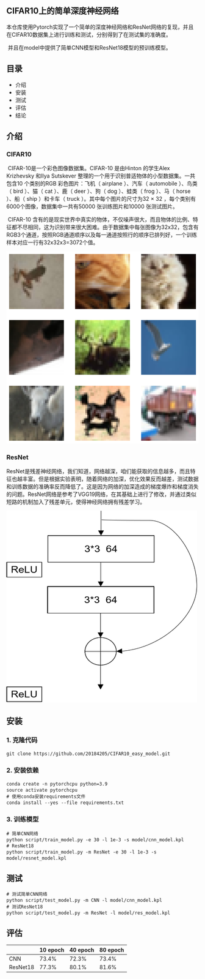 ## CIFAR10上的简单深度神经网络

​		本仓库使用Pytorch实现了一个简单的深度神经网络和ResNet网络的复现，并且在CIFAR10数据集上进行训练和测试，分别得到了在测试集的准确度。

​		并且在model中提供了简单CNN模型和ResNet18模型的预训练模型。



## 目录

- 介绍
- 安装
- 测试
- 评估
- 结论







## 介绍

### CIFAR10

​		CIFAR-10是一个彩色图像数据集。CIFAR-10 是由Hinton 的学生Alex Krizhevsky 和Ilya Sutskever 整理的一个用于识别普适物体的小型数据集。一共包含10 个类别的RGB 彩色图片：飞机（ airplane ）、汽车（ automobile ）、鸟类（ bird ）、猫（ cat ）、鹿（ deer ）、狗（ dog ）、蛙类（ frog ）、马（ horse ）、船（ ship ）和卡车（ truck ）。其中每个图片的尺寸为32 × 32 ，每个类别有6000个图像，数据集中一共有50000 张训练图片和10000 张测试图片。

​		CIFAR-10 含有的是现实世界中真实的物体，不仅噪声很大，而且物体的比例、特征都不尽相同，这为识别带来很大困难。由于数据集中每张图像为32x32，包含有RGB3个通道，按照RGB通道顺序以及每一通道按照行的顺序已排列好，一个训练样本对应一行有32x32x3=3072个值。

![output](picture\output.png)



### ResNet

​		ResNet是残差神经网络，我们知道，网络越深，咱们能获取的信息越多，而且特征也越丰富。但是根据实验表明，随着网络的加深，优化效果反而越差，测试数据和训练数据的准确率反而降低了。这是因为网络的加深造成的梯度爆炸和梯度消失的问题。ResNet网络是参考了VGG19网络，在其基础上进行了修改，并通过类似短路的机制加入了残差单元，使得神经网络拥有残差学习。



<div>
    <img src="picture\image-20221010100438802.png" width=500 height=500>


## 安装

### 1. 克隆代码

```
git clone https://github.com/20184205/CIFAR10_easy_model.git
```



### 2. 安装依赖

```
conda create -n pytorchcpu python=3.9
source activate pytorchcpu
# 使用conda安装requirements文件
conda install --yes --file requirements.txt
```



### 3. 训练模型

```
# 简单CNN网络
python script/train_model.py -e 30 -l 1e-3 -s model/cnn_model.kpl
# ResNet18
python script/train_model.py -m ResNet -e 30 -l 1e-3 -s model/resnet_model.kpl
```



## 测试

```
# 测试简单CNN网络
python script/test_model.py -m CNN -l model/cnn_model.kpl
# 测试ResNet18
python script/test_model.py -m ResNet -l model/res_model.kpl
```



## 评估

|          | 10 epoch | 40 epoch | 80 epoch |
| -------- | -------- | -------- | -------- |
| CNN      | 73.4%    | 72.3%    | 73.4%    |
| ResNet18 | 77.3%    | 80.1%    | 81.6%    |

